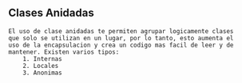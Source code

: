 ## Clases Anidadas
    El uso de clase anidadas te permiten agrupar logicamente clases 
    que solo se utilizan en un lugar, por lo tanto, esto aumenta el
    uso de la encapsulacion y crea un codigo mas facil de leer y de 
    mantener. Existen varios tipos:
        1. Internas
        2. Locales
        3. Anonimas

